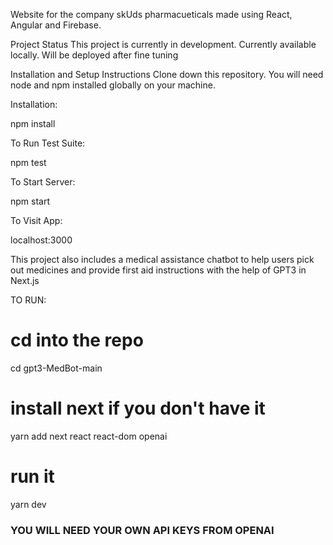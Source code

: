 Website for the company skUds pharmacueticals made using React, Angular and Firebase.

Project Status
This project is currently in development. Currently available locally. Will be deployed after fine tuning

Installation and Setup Instructions
Clone down this repository. You will need node and npm installed globally on your machine.

Installation:

npm install

To Run Test Suite:

npm test

To Start Server:

npm start

To Visit App:

localhost:3000

This project also includes a medical assistance chatbot to help users pick out medicines and provide first aid instructions with the help of GPT3 in Next.js

TO RUN:

# cd into the repo

cd gpt3-MedBot-main

# install next if you don't have it

yarn add next react react-dom openai

# run it

yarn dev

### YOU WILL NEED YOUR OWN API KEYS FROM OPENAI
